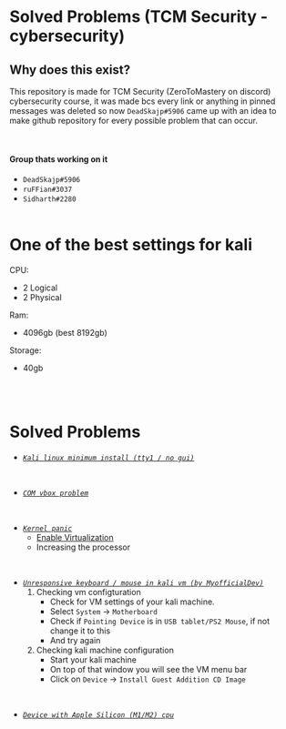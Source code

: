 
# Solved Problems (TCM Security - cybersecurity)

## Why does this exist?
This repository is made for TCM Security (ZeroToMastery on discord) cybersecurity course, it was made bcs every link or anything in pinned messages was deleted so now `DeadSkajp#5906` came up with an idea to make github repository for every possible problem that can occur.



<br>

#### Group thats working on it
- `DeadSkajp#5906`
- `ruFFian#3037`
- `Sidharth#2280`
<br><br>

# One of the best settings for kali

CPU:
- 2 Logical 
- 2 Physical

Ram:
- 4096gb (best 8192gb)

Storage:
- 40gb

<br><br>

# Solved Problems
- [*`Kali linux minimum install (tty1 / no gui)`*](https://youtu.be/F6KA-ZlHGxg)

<br>

- [*`COM vbox problem`*](https://www.youtube.com/watch?v=bK23m_xDR_w)

<br>

- [*`Kernel panic`*]()
    - [Enable Virtualization](https://www.youtube.com/watch?v=ZDeje9wgDp4)
    - Increasing the processor

<br>

- [*`Unresponsive keyboard / mouse in kali vm (by MyofficialDev)`*]()
    1. Checking vm configturation
        - Check for VM settings of your kali machine.
        - Select `System` -> `Motherboard`
        - Check if `Pointing Device` is in `USB tablet/PS2 Mouse`, if not change it to this
        - And try again
    2. Checking kali machine configuration
        - Start your kali machine
        - On top of that window you will see the VM menu bar
        - Click on `Device` -> `Install Guest Addition CD Image`

<br>

- [*`Device with Apple Silicon (M1/M2) cpu`*](https://youtu.be/9zdjQ9w_v_4)